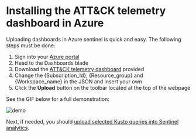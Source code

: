 Installing the ATT&CK telemetry dashboard in Azure
===

Uploading dashboards in Azure sentinel is quick and easy. The following steps must be done:

1. Sign into your [Azure portal](https://portal.azure.com)
2. Head to the Dashboards blade
3. Download the [ATT&CK telemetry dashboard](https://github.com/BlueTeamToolkit/sentinel-attack/blob/master/dashboards/ATT%26CK%20telemetry.json) provided
4. Change the {Subscription_Id}, {Resource_group} and {Workspace_name} in the JSON and insert your own
5. Click the **Upload** button on the toolbar located at the top of the webpage

See the GIF below for a full demonstration:

![demo](https://github.com/BlueTeamToolkit/sentinel-attack/blob/master/docs/upload-dashboard.gif)

Next, if needed, you should [upload selected Kusto queries into Sentinel analytics](https://github.com/BlueTeamToolkit/sentinel-attack/blob/master/detections/README.md).
